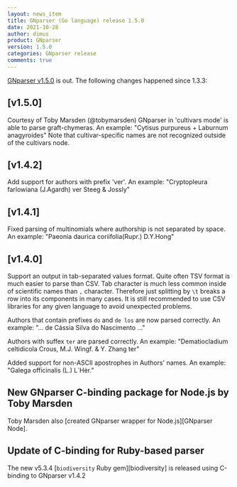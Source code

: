 ```yaml
---
layout: news_item
title: GNparser (Go language) release 1.5.0
date: 2021-10-28
author: dimus
product: GNparser
version: 1.5.0
categories: GNparser release
comments: true
---
```


[GNparser v1.5.0] is out. The following changes happened since 1.3.3:

## [v1.5.0]

Courtesy of Toby Marsden (@tobymarsden) GNparser in 'cultivars mode' is able to parse graft-chymeras.
An example: "Cytisus purpureus + Laburnum anagyroides"
Note that cultivar-specific names are not recognized outside of the cultivars node.

## [v1.4.2]

Add support for authors with prefix 'ver'.
An example: "Cryptopleura farlowiana (J.Agardh) ver Steeg & Jossly"

## [v1.4.1]

Fixed parsing of multinomials where authorship is not separated by space.
An example: "Paeonia daurica coriifolia(Rupr.) D.Y.Hong"

## [v1.4.0]

Support an output in tab-separated values format. Quite often TSV format is much easier to parse than CSV.
Tab character is much less common inside of scientific names than `,` character.
Therefore just splitting by `\t` breaks a row into its components in many cases.
It is still recommended to use CSV libraries for any given language to avoid unexpected problems.

Authors that contain prefixes `do` and `de los` are now parsed correctly.
An example: "... de Cássia Silva do Nascimento ..."

Authors with suffex `ter` are parsed correctly.
An example: "Dematiocladium celtidicola Crous, M.J. Wingf. & Y. Zhang ter"

Added support for non-ASCII apostrophes in Authors' names.
An example: "Galega officinalis (L.) L`Hèr."

## New GNparser C-binding package for Node.js by Toby Marsden

Toby Marsden also [created GNparser wrapper for Node.js][GNparser Node].

## Update of C-binding for Ruby-based parser

The new v5.3.4 [`biodiversity` Ruby gem][biodiversity] is released using C-binding to
GNparser v1.4.2

[GNparser v1.5.0]: https://github.com/gnames/gnparser/releases/tag/v1.5.0
[GNparser Node.js]: https://github.com/amazingplants/node-gnparser

